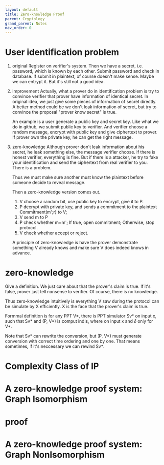 ```yaml
---
layout: default
title: Zero-knowledge Proof
parent: Cryptology
grand_parent: Notes
nav_order: 0
---
```

# User identification problem

1. original
    Register on verifier's system. Then we have a secret, i.e. password, which is known by each other. Submit password and check in database. If submit in plaintext, of course doesn't make sense. Maybe we can entrypt it. But it's still not a good idea.
2. improvement
    Actually, what a prover do in identification problem is try to convince verifier that prover have information of identical secret. In original idea, we just give some pieces of information of secret directly. A better method could be we don't leak information of secret, but try to convince the proposal "prover know secret" is true.

    An example is a user generate a public key and secret key. Like what we do in github, we submit public key to verifier. And verifier choose a random message, encrypt with public key and give ciphertext to prover. If prover own the private key, he can get the right message.
3. zero-knowledge
    Although prover don't leak information about his secret, he leak something else, the message verifier choose. If there is honest verifier, everything is fine. But if there is a attacker, he try to fake your identification and send the ciphertext from real verifier to you. There is a problem.

    Thus we must make sure another must know the plaintext before someone decide to reveal message.

    Then a zero-knowledge version comes out.
    1. V choose a random bit, use public key to encrypt, give it to P.
    2. P decrypt with private key, and sends a commitment to the plaintext Commitment(m';r) to V;
    3. V send m to P
    4. P check whether m=m'; If true, open commitment; Otherwise, stop protocol.
    5. V check whether accept or reject.

    A principle of zero-knowledge is have the prover demonstrate something V already knows and make sure V does indeed knows in advance.

# zero-knowledge

Give a definition. We just care about that the prover's claim is true. If it's false, prover just tell nonsense to verifier. Of course, there is no knowledge.

Thus zero-knowledge intuitively is everything V saw during the protocol can be simulate by X efficiently. X is the face that the prover's claim is true.

Formmal definition is for any PPT V*, there is PPT simulator Sv* on input x, such that Sv* and (P, V*) is comput indis, where on input x and $\delta$ only for V*.

Note that Sv* can rewrite the conversion, but (P, V*) must generate conversion with correct time ordering and one by one. That means sometimes, if it's neccessary we can rewind Sv*.

# Complexity Class of IP

# A zero-knowledge proof system: Graph Isomorphism

# proof

# A zero-knowledge proof system: Graph NonIsomorphism
